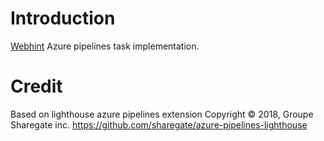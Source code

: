 # Introduction 
[Webhint](https://webhint.io/) Azure pipelines task implementation.

# Credit
Based on lighthouse azure pipelines extension Copyright © 2018, Groupe Sharegate inc.
https://github.com/sharegate/azure-pipelines-lighthouse